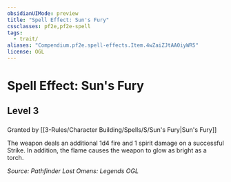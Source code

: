 ```yaml
---
obsidianUIMode: preview
title: "Spell Effect: Sun's Fury"
cssclasses: pf2e,pf2e-spell
tags:
  - trait/
aliases: "Compendium.pf2e.spell-effects.Item.4wZaiZJtAA0iyWR5"
license: OGL
---
```

# Spell Effect: Sun's Fury
## Level 3
### 






Granted by [[3-Rules/Character Building/Spells/S/Sun's Fury|Sun's Fury]]

The weapon deals an additional 1d4 fire and 1 spirit damage on a successful Strike. In addition, the flame causes the weapon to glow as bright as a torch.

*Source: Pathfinder Lost Omens: Legends*
*OGL*